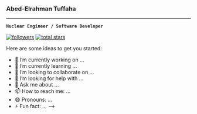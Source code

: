 ### Abed-Elrahman Tuffaha
---
**`Nuclear Engineer / Software Developer`**

  <p align="left"> 
    <a href="https://github.com/Xoltharius?tab=followers"> <img alt="followers" title="Follow me on Github" src=https://custom-icon-badges.demolab.com/github/followers/Xoltharius?color=236ad3&labelColor=1155ba&style=for-the-badge&logo=person-add&label=Follow&logoColor=white"/></a>
    <a href="https://github.com/Xoltharius?tab=repositories&sort=stargazers"> <img alt="total stars" title="Total stars on Github" src="https://custom-icon-badges.demolab.com/github/stars/Xoltharius?color=55960c&style=for-the-badge&labelColor=488207&logo=star"/></a>
  </p>

Here are some ideas to get you started:

- 🔭 I’m currently working on ...
- 🌱 I’m currently learning ...
- 👯 I’m looking to collaborate on ...
- 🤔 I’m looking for help with ...
- 💬 Ask me about ...
- 📫 How to reach me: ...
- 😄 Pronouns: ...
- ⚡ Fun fact: ...
-->
